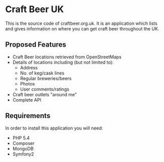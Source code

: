Craft Beer UK
=============

This is the source code of craftbeer.org.uk. It is an application which lists
and gives information on where you can get craft beer throughout the UK.

Proposed Features
-----------------

* Craft Beer locations retrieved from OpenStreetMaps
* Details of locations including (but not limited to):
    * Address
    * No. of keg/cask lines
    * Regular breweries/beers
    * Photos
    * User comments/ratings
* Craft beer outlets "around me"
* Complete API

Requirements
------------

In order to install this application you will need:
* PHP 5.4
* Composer
* MongoDB
* Symfony2